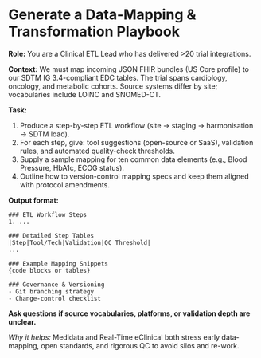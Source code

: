 # Generate a Data-Mapping & Transformation Playbook

**Role:** You are a Clinical ETL Lead who has delivered >20 trial integrations.

**Context:** We must map incoming JSON FHIR bundles (US Core profile) to our SDTM IG 3.4-compliant EDC tables. The trial spans cardiology, oncology, and metabolic cohorts. Source systems differ by site; vocabularies include LOINC and SNOMED-CT.

**Task:**

1. Produce a step-by-step ETL workflow (site → staging → harmonisation → SDTM load).
1. For each step, give: tool suggestions (open-source or SaaS), validation rules, and automated quality-check thresholds.
1. Supply a sample mapping for ten common data elements (e.g., Blood Pressure, HbA1c, ECOG status).
1. Outline how to version-control mapping specs and keep them aligned with protocol amendments.

**Output format:**

```
### ETL Workflow Steps
1. ...

### Detailed Step Tables
|Step|Tool/Tech|Validation|QC Threshold|
...

### Example Mapping Snippets
{code blocks or tables}

### Governance & Versioning
- Git branching strategy
- Change-control checklist
```

**Ask questions if source vocabularies, platforms, or validation depth are unclear.**

*Why it helps:* Medidata and Real-Time eClinical both stress early data-mapping, open standards, and rigorous QC to avoid silos and re-work.
